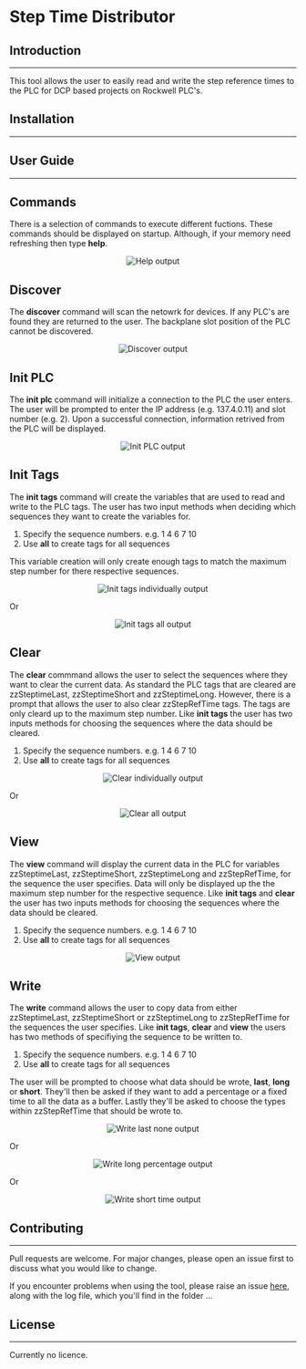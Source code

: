 # Step Time Distributor
## Introduction
---
This tool allows the user to easily read and write the step reference times to the PLC for DCP based projects on Rockwell PLC's.

## Installation
---

## User Guide
---
## Commands
There is a selection of commands to execute different fuctions. These commands should be displayed on startup. Although, if your memory need refreshing then type **help**.

<p align="center">
    <img src="./images/showCommands.png" alt="Help output">
</p>

## Discover
The **discover** command will scan the netowrk for devices. If any PLC's are found they are returned to the user. The backplane slot position of the PLC cannot be discovered.

<p align="center">
    <img src="./images/discoverCmd.png" alt="Discover output">
</p>

## Init PLC
The **init plc** command will initialize a connection to the PLC the user enters. The user will be prompted to enter the IP address (e.g. 137.4.0.11) and slot number (e.g. 2). Upon a successful connection, information retrived from the PLC will be displayed.

<p align="center">
    <img src="./images/initPLCCmd.png" alt="Init PLC output">
</p>

## Init Tags
The **init tags** command will create the variables that are used to read and write to the PLC tags. The user has two input methods when deciding which sequences they want to create the variables for.

1. Specify the sequence numbers. e.g. 1 4 6 7 10
2. Use **all** to create tags for all sequences

This variable creation will only create enough tags to match the maximum step number for there respective sequences.

<p align="center">
    <img src="./images/initTagsIndiCmd.png" alt="Init tags individually output">
</p>

Or

<p align="center">
    <img src="./images/initTagsAllCmd.png" alt="Init tags all output">
</p>

## Clear
The **clear** commmand allows the user to select the sequences where they want to clear the current data. As standard the PLC tags that are cleared are zzSteptimeLast, zzSteptimeShort and zzSteptimeLong. However, there is a prompt that allows the user to also clear zzStepRefTime tags. The tags are only cleard up to the maximum step number. Like **init tags** the user has two inputs methods for choosing the sequences where the data should be cleared.

1. Specify the sequence numbers. e.g. 1 4 6 7 10
2. Use **all** to create tags for all sequences

<p align="center">
    <img src="./images/clearIndiCmd.png" alt="Clear individually output">
</p>

Or

<p align="center">
    <img src="./images/clearAllCmd.png" alt="Clear all output">
</p>

## View
The **view** command will display the current data in the PLC for variables zzSteptimeLast, zzSteptimeShort, zzSteptimeLong and zzStepRefTime, for the sequence the user specifies. Data will only be displayed up the the maximum step number for the respective sequence. Like **init tags** and **clear** the user has two inputs methods for choosing the sequences where the data should be cleared.

1. Specify the sequence numbers. e.g. 1 4 6 7 10
2. Use **all** to create tags for all sequences

<p align="center">
    <img src="./images/viewCmd.png" alt="View output">
</p>

## Write
The **write** command allows the user to copy data from either zzSteptimeLast, zzSteptimeShort or zzSteptimeLong to zzStepRefTime for the sequences the user specifies. Like **init tags**, **clear** and **view** the users has two methods of specifiying the sequence to be written to.

1. Specify the sequence numbers. e.g. 1 4 6 7 10
2. Use **all** to create tags for all sequences

The user will be prompted to choose what data should be wrote, **last**, **long** or **short**. They'll then be asked if they want to add a percentage or a fixed time to all the data as a buffer. Lastly they'll be asked to choose the types within zzStepRefTime that should be wrote to.

<p align="center">
    <img src="./images/writeLastNoneCmd.png" alt="Write last none output">
</p>

Or

<p align="center">
    <img src="./images/writeLongPercentageCmd.png" alt="Write long percentage output">
</p>

Or

<p align="center">
    <img src="./images/writeShortTimeCmd.png" alt="Write short time output">
</p>

## Contributing
---
Pull requests are welcome. For major changes, please open an issue first to discuss what you would like to change.

If you encounter problems when using the tool, please raise an issue [here](https://github.com/slowMelon01/stepTimeDistributor/issues), along with the log file, which you'll find in the folder ...

## License
---
Currently no licence.